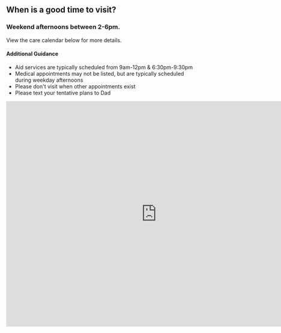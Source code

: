 ## When is a good time to visit?  
### Weekend afternoons between 2-6pm.
View the care calendar below for more details.  
#### Additional Guidance
- Aid services are typically scheduled from 9am-12pm & 6:30pm-9:30pm
- Medical appointments may not be listed, but are typically scheduled during weekday afternoons
- Please don't visit when other appointments exist
- Please text your tentative plans to Dad


<iframe src="https://calendar.google.com/calendar/embed?showTitle=0&showNav=0&showCalendars=0&height=600&wkst=1&bgcolor=%23FFFFFF&src=g3an0vd8uul6c4sroir56qjq2s%40group.calendar.google.com&color=%23691426&ctz=America%2FNew_York" style="border-width:0" width="800" height="600" frameborder="0" scrolling="no"></iframe>
